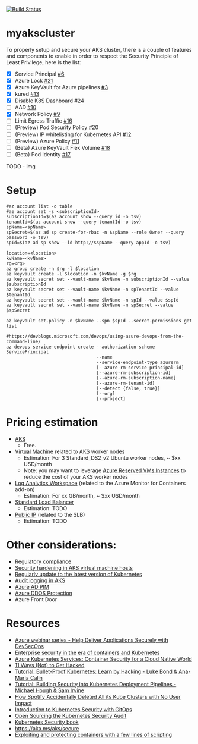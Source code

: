 [![Build Status](https://dev.azure.com/mabenoit-ms/MyOwnBacklog/_apis/build/status/myakscluster?branchName=master)](https://dev.azure.com/mabenoit-ms/MyOwnBacklog/_build/latest?definitionId=97?branchName=master)

# myakscluster

To properly setup and secure your AKS cluster, there is a couple of features and components to enable in order to respect the Security Principle of Least Privilege, here is the list:

- [X] Service Principal [#6](https://github.com/mathieu-benoit/myakscluster/issues/6)
- [X] Azure Lock [#21](https://github.com/mathieu-benoit/myakscluster/issues/21)
- [X] Azure KeyVault for Azure pipelines [#3](https://github.com/mathieu-benoit/myakscluster/issues/3)
- [X] kured [#13](https://github.com/mathieu-benoit/myakscluster/issues/13)
- [X] Disable K8S Dashboard [#24](https://github.com/mathieu-benoit/myakscluster/issues/24)
- [ ] AAD [#10](https://github.com/mathieu-benoit/myakscluster/issues/10)
- [X] Network Policy [#9](https://github.com/mathieu-benoit/myakscluster/issues/9)
- [ ] Limit Egress Traffic [#16](https://github.com/mathieu-benoit/myakscluster/issues/16)
- [ ] (Preview) Pod Security Policy [#20](https://github.com/mathieu-benoit/myakscluster/issues/20)
- [ ] (Preview) IP whitelisting for Kubernetes API [#12](https://github.com/mathieu-benoit/myakscluster/issues/12)
- [ ] (Preview) Azure Policy [#11](https://github.com/mathieu-benoit/myakscluster/issues/11)
- [ ] (Beta) Azure KeyVault Flex Volume [#18](https://github.com/mathieu-benoit/myakscluster/issues/18)
- [ ] (Beta) Pod Identity [#17](https://github.com/mathieu-benoit/myakscluster/issues/17)

TODO - img

# Setup

```
#az account list -o table
#az account set -s <subscriptionId>
subscriptionId=$(az account show --query id -o tsv)
tenantId=$(az account show --query tenantId -o tsv)
spName=<spName>
spSecret=$(az ad sp create-for-rbac -n $spName --role Owner --query password -o tsv)
spId=$(az ad sp show --id http://$spName --query appId -o tsv)

location=<location>
kvName=<kvName>
rg=<rg>
az group create -n $rg -l $location
az keyvault create -l $location -n $kvName -g $rg
az keyvault secret set --vault-name $kvName -n subscriptionId --value $subscriptionId
az keyvault secret set --vault-name $kvName -n spTenantId --value $tenantId
az keyvault secret set --vault-name $kvName -n spId --value $spId
az keyvault secret set --vault-name $kvName -n spSecret --value $spSecret

az keyvault set-policy -n $kvName --spn $spId --secret-permissions get list

#https://devblogs.microsoft.com/devops/using-azure-devops-from-the-command-line/
az devops service-endpoint create --authorization-scheme ServicePrincipal
                                  --name
                                  --service-endpoint-type azurerm
                                  [--azure-rm-service-principal-id]
                                  [--azure-rm-subscription-id]
                                  [--azure-rm-subscription-name]
                                  [--azure-rm-tenant-id]
                                  [--detect {false, true}]
                                  [--org]
                                  [--project]
```

# Pricing estimation

- [AKS](https://azure.microsoft.com/pricing/details/kubernetes-service/)
  - Free.
- [Virtual Machine](https://azure.microsoft.com/pricing/details/virtual-machines/linux/) related to AKS worker nodes
  - Estimation: For 3 Standard_DS2_v2 Ubuntu worker nodes, ~ $xx USD/month
  - Note: you may want to leverage [Azure Reserved VMs Instances](https://azure.microsoft.com/pricing/reserved-vm-instances/) to reduce the cost of your AKS worker nodes
- [Log Analytics Workspace]() (related to the Azure Monitor for Containers add-on)
  - Estimation: For xx GB/month, ~ $xx USD/month
- [Standard Load Balancer](https://azure.microsoft.com/pricing/details/load-balancer/)
  - Estimation: TODO
- [Public IP](https://azure.microsoft.com/pricing/details/ip-addresses/) (related to the SLB)
  - Estimation: TODO

# Other considerations:

- [Regulatory compliance](https://docs.microsoft.com/azure/aks/intro-kubernetes#regulatory-compliance)
- [Security hardening in AKS virtual machine hosts](https://docs.microsoft.com/azure/aks/security-hardened-vm-host-image)
- [Regularly update to the latest version of Kubernetes](https://docs.microsoft.com/azure/aks/operator-best-practices-cluster-security#regularly-update-to-the-latest-version-of-kubernetes)
- [Audit logging in AKS](https://azure.microsoft.com/updates/audit-logging-in-azure-kubernetes-service-aks-is-now-available/)
- [Azure AD PIM](https://docs.microsoft.com/azure/active-directory/privileged-identity-management/pim-configure)
- [Azure DDOS Protection](https://docs.microsoft.com/azure/virtual-network/ddos-protection-overview)
- Azure Front Door

# Resources

- [Azure webinar series - Help Deliver Applications Securely with DevSecOps](https://info.microsoft.com/ww-ondemand-help-deliver-applications-securely-with-devsecops-us.html)
- [Enterprise security in the era of containers and Kubernetes](https://mybuild.techcommunity.microsoft.com/sessions/77061)
- [Azure Kubernetes Services: Container Security for a Cloud Native World](https://info.cloudops.com/azure-kubernetes-services-container-security)
- [11 Ways (Not) to Get Hacked](https://kubernetes.io/blog/2018/07/18/11-ways-not-to-get-hacked/)
- [Tutorial: Bullet-Proof Kubernetes: Learn by Hacking - Luke Bond & Ana-Maria Calin](https://www.youtube.com/watch?v=NEfwUxId1Uk)
- [Tutorial: Building Security into Kubernetes Deployment Pipelines - Michael Hough & Sam Irvine](https://www.youtube.com/watch?v=xjTBwZG8TtY)
- [How Spotify Accidentally Deleted All its Kube Clusters with No User Impact](https://www.youtube.com/watch?v=ix0Tw8uinWs)
- [Introduction to Kubernetes Security with GitOps](https://www.weave.works/blog/intro-kubernetes-security)
- [Open Sourcing the Kubernetes Security Audit](https://www.cncf.io/blog/2019/08/06/open-sourcing-the-kubernetes-security-audit)
- [Kubernetes Security book](https://kubernetes-security.info/)
- https://aka.ms/aks/secure
- [Exploiting and protecting containers with a few lines of scripting](https://media.ccc.de/v/Camp2019-10178-hacking_containers_and_kubernetes)
